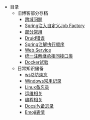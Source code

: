 - 目录
  - 旧博客部分存档
    - [跨域问题](old-blog/article-3.md)
    - [Spring注入自定义Job Factory](old-blog/article-4.md)
    - [部分常用](old-blog/article-7.md)
    - [Druid错误](old-blog/article-8.md)
    - [Spring注解执行顺序](old-blog/article-9.md)
    - [Web Service](old-blog/article-1.md)
    - [统一注解继承相同接口类](old-blog/article-5.md)
    - [Docker试验](old-blog/20190416.md)
  - 日常知识储备
    - [wsl2防淡忘](knowledge-reserve/wsl2.md)
    - [Windows常用记录](knowledge-reserve/windows.md)
    - [Linux备忘录](knowledge-reserve/linux.md)
    - [运维相关](knowledge-reserve/deploy.md)
    - [编程相关](knowledge-reserve/coding.md)
    - [Docsify备忘录](knowledge-reserve/docsify.md)
    - [Emoji表情](knowledge-reserve/emoji.md)